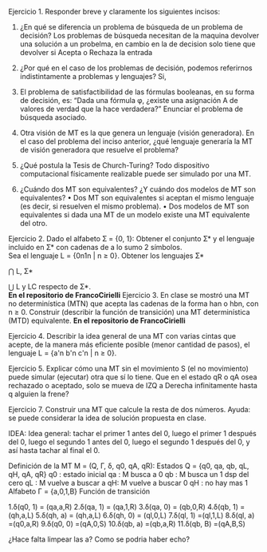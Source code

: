 Ejercicio 1. Responder breve y claramente los siguientes incisos: 
1. ¿En qué se diferencia un problema de búsqueda de un problema de decisión? 
		Los problemas de búsqueda necesitan de la maquina devolver una solución a un probelma, en cambio en la de decision solo tiene que devolver si Acepta o Rechaza la entrada
2. ¿Por qué en el caso de los problemas de decisión, podemos referirnos indistintamente a 
problemas y lenguajes?
	Si,
3. El problema de satisfactibilidad de las fórmulas booleanas, en su forma de decisión, es: “Dada 
una fórmula φ, ¿existe una asignación A de valores de verdad que la hace verdadera?” 
Enunciar el problema de búsqueda asociado. 
		
4. Otra visión de MT es la que genera un lenguaje (visión generadora). En el caso del problema 
del inciso anterior, ¿qué lenguaje generaría la MT de visión generadora que resuelve el 
problema? 
		
5. ¿Qué postula la Tesis de Church-Turing? 
		Todo dispositivo computacional físicamente realizable puede ser simulado por una MT.
6. ¿Cuándo dos MT son equivalentes? ¿Y cuándo dos modelos de MT son equivalentes? 
		• Dos MT son equivalentes si aceptan el mismo lenguaje (es decir, si resuelven el mismo problema). 
		• Dos modelos de MT son equivalentes si dada una MT de un modelo existe una MT equivalente del otro.


Ejercicio 2. Dado el alfabeto Ʃ = {0, 1}: 
Obtener el conjunto Ʃ* y el lenguaje incluido en Ʃ* con cadenas de a lo sumo 2 símbolos.  
Sea el lenguaje L = {0n1n | n ≥ 0}. Obtener los lenguajes Ʃ*
 
⋂ L, Ʃ*
 
⋃ L y LC respecto de Ʃ*.  
**En el repositorio de FrancoCirielli**
Ejercicio 3. En clase se mostró una MT no determinística (MTN) que acepta las cadenas de la 
forma han o hbn, con n ≥ 0. Construir (describir la función de transición) una MT determinística 
(MTD) equivalente.
**En el repositorio de FrancoCirielli**


Ejercicio 4. Describir la idea general de una MT con varias cintas que acepte, de la manera más eficiente posible (menor cantidad de pasos), el lenguaje L = {a'n b'n c'n | n ≥ 0}.



Ejercicio 5. Explicar cómo una MT sin el movimiento S (el no movimiento) puede simular (ejecutar) otra que sí lo tiene.
Que en el estado qR o qA osea rechazado o aceptado, solo se mueva de IZQ a Derecha infinitamente hasta q alguien la frene?




Ejercicio 7. Construir una MT que calcule la resta de dos números. Ayuda: se puede considerar la idea de solución propuesta en clase.

IDEA: Idea general: tachar el primer 1 antes del 0, luego el primer 1 después del 0, luego el segundo 1 antes del 0, luego el segundo 1 después del 0, y así hasta tachar al final el 0.


Definición de la MT M = (Q, Γ, δ, q0, qA, qR):
Estados Q = {q0, qa, qb, qL, qH, qA, qR} 
q0 : estado inicial
qa : M busca a 0
qb : M busca un 1 dsp del cero 
qL : M vuelve a buscar a
qH: M vuelve a buscar 0
qH : no hay mas 1
Alfabeto Γ = {a,0,1,B}
Función de transición 


1.δ(q0, 1) =  (qa,a,R)
2.δ(qa, 1) = (qa,1,R)
3.δ(qa, 0) = (qb,0,R)
4.δ(qb, 1) = (qh,a,L)
5.δ(qh, a) = (qh,a,L)
6.δ(qh, 0) =  (ql,0,L)
7.δ(ql, 1) =(ql,1,L)
8.δ(ql, a) =(q0,a,R)
9.δ(q0, 0) =(qA,0,S)
10.δ(qb, a) =(qb,a,R)
11.δ(qb, B) =(qA,B,S)

¿Hace falta limpear las a?
Como se podria haber echo?
